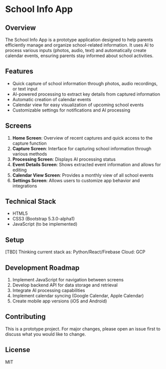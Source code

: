 # School Info App

## Overview

The School Info App is a prototype application designed to help parents efficiently manage and organize school-related information. It uses AI to process various inputs (photos, audio, text) and automatically create calendar events, ensuring parents stay informed about school activities.

## Features

- Quick capture of school information through photos, audio recordings, or text input
- AI-powered processing to extract key details from captured information
- Automatic creation of calendar events
- Calendar view for easy visualization of upcoming school events
- Customizable settings for notifications and AI processing

## Screens

1. **Home Screen**: Overview of recent captures and quick access to the capture function
2. **Capture Screen**: Interface for capturing school information through various methods
3. **Processing Screen**: Displays AI processing status
4. **Event Details Screen**: Shows extracted event information and allows for editing
5. **Calendar View Screen**: Provides a monthly view of all school events
6. **Settings Screen**: Allows users to customize app behavior and integrations

## Technical Stack

- HTML5
- CSS3 (Bootstrap 5.3.0-alpha1)
- JavaScript (to be implemented)

## Setup

[TBD]
Thinking current stack as: Python/React/Firebase
Cloud: GCP


## Development Roadmap

1. Implement JavaScript for navigation between screens
2. Develop backend API for data storage and retrieval
3. Integrate AI processing capabilities
4. Implement calendar syncing (Google Calendar, Apple Calendar)
5. Create mobile app versions (iOS and Android)

## Contributing

This is a prototype project. For major changes, please open an issue first to discuss what you would like to change.

## License

MIT